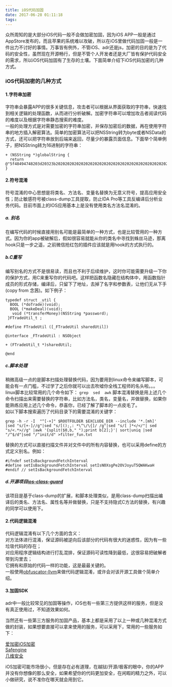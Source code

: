 ```yaml
---
title: iOS代码加固
date: 2017-06-28 01:11:18
tags:
---
```


众所周知的是大部分iOS代码一般不会做加密加固，因为iOS APP一般是通过AppStore发布的，而且苹果的系统难以攻破，所以在iOS里做代码加固一般是一件出力不讨好的事情。万事皆有例外，不管iOS、adr还是js，加密的目的是为了代码的安全性，虽然现在开源畅行，但是不管个人开发者还是大厂皆有保护代码安全的需求，所以iOS代码加固有了生存的土壤。下面简单介绍下iOS代码加密的几种方式。

### iOS代码加密的几种方式

#### 1.字符串加密

  字符串会暴露APP的很多关键信息，攻击者可以根据从界面获取的字符串，快速找到相关逻辑的处理函数，从而进行分析破解。加密字符串可以增加攻击者阅读代码的难度以及根据字符串静态搜索的难度。   
  一般的处理方式是对需要加密的字符串加密，并保存加密后的数据，再在使用字符串的地方插入解密算法。简单的加密算法可以把NSString转为byte或者NSData的方式，还可以把字符串放到后端来返回，尽量少的暴露页面信息。下面举个简单例子，把NSString转为16进制的字符串：   
   
  ```
  + (NSString *)globalString {    
    return   @"5f48494748203d20323b202020202020202020202020202020202020202020202020202020202020676c6f62616c2e44495350415443485f51554555455f5052494f524954595f44454641554c54203d20303b2020202020202020202020202020202020202020202020202";  
  }
  ```

#### 2.符号混淆  
  符号混淆的中心思想是将类名、方法名、变量名替换为无意义符号，提高应用安全性；防止敏感符号被class-dump工具提取，防止IDA Pro等工具反编译后分析业务代码。目前市面上的IOS应用基本上是没有使用类名方法名混淆的。  
  
##### a. 别名  
  在编写代码的时候直接用别名可能是最简单的一种方式，也是比较管用的一种方式。因为你的app被破解后，假如很容易就能从你的类名中寻找到蛛丝马迹，那离hook只是一步之遥，之前微信抢红包的插件应该就是用hook的方式执行的。

##### b.C重写
  编写别名的方式不是很易读，而且也不利于后续维护，这时你可能需要升级一下你的保护方式，用C来重写你的代码吧。这样把函数名隐藏在结构体中，用函数指针成员的形式存储，编译后，只留下了地址，去掉了名字和参数表，让他们无从下手(copy from 念茜)。如下例子：

  ```
  typedef struct _util {  
    BOOL (*doTrade)(void);  
    BOOL (*makeDeal)(void);  
	 void (*transferMoney)(NSString *password);  
   }FTradeUtil_t ;  

  #define FTradeUtil ([_FTradeUtil sharedUtil])  

  @interface _FTradeUtil : NSObject  

  + (FTradeUtil_t *)sharedUtil;  

  @end  

  ```
  
##### c.脚本处理
  稍微高级一点的是脚本扫描处理替换代码，因为要用到linux命令来编写脚本，可能会有一点门槛，不过学了之后你就可以出去吹嘘你全栈工程师的名头啦。。。
  linux脚本比较常用的几个命令如下：
  `grep  sed  awk`
  脚本混淆替换是用上述几个命令扫描出来需要替换的字符串，比如方法名，类名，变量名，并做替换，如果你能熟练应用上述几个命令，恭喜你，已经了解了脚本的一点皮毛了。  
  如以下脚本搜索遍历了代码目录下的需要混淆的关键字：  
  
  ```
  grep -h -r -I  "^[-+]" $ROOTFOLDER $EXCLUDE_DIR --include '*.[mh]' |sed "s/[+-]//g"|sed "s/[();,: *\^\/\{]/ /g"|sed "s/[ ]*</</"| sed "s/<.*>//g" |awk '{split($0,b," ");print b[2];}'| sort|uniq |sed "/^$/d"|sed "/^init/d" >filter_fun.txt
  ```
  替换的方式可以直接扫描文件并对文件中的所有内容替换，也可以采用define的方式定义别名。例如：
    
  ```
  #ifndef setIsBackgroundFetchInterval    
  #define setIsBackgroundFetchInterval setIsN0XsgPe2OVJoyuT5QWAKwaH    
  #endif // setIsBackgroundFetchInterval  
  ```
  
##### d.开源项目[ios-class-guard](https://github.com/Polidea/ios-class-guard)  
  该项目是基于class-dump的扩展，和脚本处理类似，是用class-dump扫描出编译后的类名、方法名、属性名等并做替换，只是不支持隐式C方法的替换，有兴趣的同学可以使用下。  
  
#### 2.代码逻辑混淆
  代码逻辑混淆有以下几个方面的含义：  
  对方法体进行混淆，保证源码被逆向后该部分的代码有很大的迷惑性，因为有一些垃圾代码的存在；   
  对应用程序逻辑结构进行打乱混排，保证源码可读性降到最低，这很容易把破解者带到沟里去；  
  它拥有和原始的代码一样的功能，这是最最关键的。  
  一般使用[obfuscator-llvm](https://github.com/obfuscator-llvm/obfuscator)来做代码逻辑混淆，或许会对该开源工具做个简单介绍。


#### 3.加固SDK
  adr中一般比较常见的加固等操作，iOS也有一些第三方提供这样的服务，但是没有真正使用过，不知道效果如何。   

  当然还有一些第三方服务的加固产品，基本上都是采用了以上一种或几种混淆方式做的封装，如果想要直接可以拿来使用的服务，可以采用下，常用的一些服务如下：   
  
  [爱加密iOS加密](http://www.ijiami.cn/ios)    
  [Safengine](http://www.safengine.com/mobile/)   
  [几维安全](http://kiwisec.com/)   
  
  iOS加密可能市场很小，但是存在必有道理，在越狱/开源/极客的眼中，你的APP并没有你想像的那么安全，如果希望你的代码更加安全，在闲暇的精力之外，可以小做研究，说不准你在哪天就会用到它。
  
  
